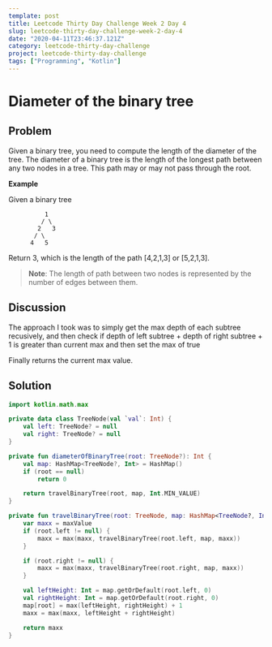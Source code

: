 ```yaml
---
template: post
title: Leetcode Thirty Day Challenge Week 2 Day 4
slug: leetcode-thirty-day-challenge-week-2-day-4
date: "2020-04-11T23:46:37.121Z"
category: leetcode-thirty-day-challenge
project: leetcode-thirty-day-challenge
tags: ["Programming", "Kotlin"]
---
```


# Diameter of the binary tree

## Problem
Given a binary tree, you need to compute the length of the diameter of the tree. The diameter of a binary tree is the length of the longest path between any two nodes in a tree. This path may or may not pass through the root.

__Example__

Given a binary tree
```
          1
         / \
        2   3
       / \     
      4   5    
```
Return 3, which is the length of the path [4,2,1,3] or [5,2,1,3].

> **Note**: The length of path between two nodes is represented by the number of edges between them.

## Discussion
The approach I took was to simply get the max depth of each subtree recusively, and then check if 
depth of left subtree + depth of right subtree + 1 is greater than current max and then set the max of true

Finally returns the current max value.

## Solution
```kotlin
import kotlin.math.max

private data class TreeNode(val `val`: Int) {
    val left: TreeNode? = null
    val right: TreeNode? = null
}

private fun diameterOfBinaryTree(root: TreeNode?): Int {
    val map: HashMap<TreeNode?, Int> = HashMap()
    if (root == null)
        return 0

    return travelBinaryTree(root, map, Int.MIN_VALUE)
}

private fun travelBinaryTree(root: TreeNode, map: HashMap<TreeNode?, Int>, maxValue: Int): Int {
    var maxx = maxValue
    if (root.left != null) {
        maxx = max(maxx, travelBinaryTree(root.left, map, maxx))
    }

    if (root.right != null) {
        maxx = max(maxx, travelBinaryTree(root.right, map, maxx))
    }

    val leftHeight: Int = map.getOrDefault(root.left, 0)
    val rightHeight: Int = map.getOrDefault(root.right, 0)
    map[root] = max(leftHeight, rightHeight) + 1
    maxx = max(maxx, leftHeight + rightHeight)

    return maxx
}
```
